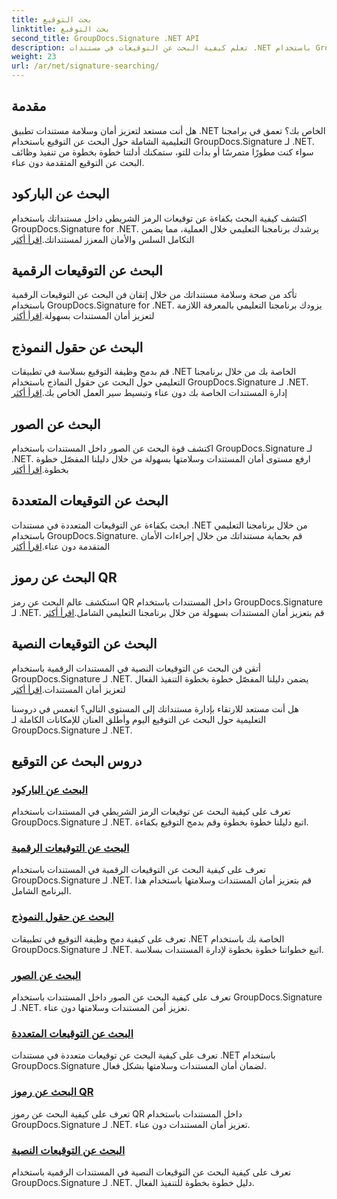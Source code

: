 ```yaml
---
title: بحث التوقيع
linktitle: بحث التوقيع
second_title: GroupDocs.Signature .NET API
description: تعلم كيفية البحث عن التوقيعات في مستندات .NET باستخدام GroupDocs.Signature لبرامج .NET التعليمية. تعزيز الأمان من خلال عمليات البحث عن الباركود والرقمية والصور والنص ورمز الاستجابة السريعة.
weight: 23
url: /ar/net/signature-searching/
---
```

## مقدمة

هل أنت مستعد لتعزيز أمان وسلامة مستندات تطبيق .NET الخاص بك؟ تعمق في برامجنا التعليمية الشاملة حول البحث عن التوقيع باستخدام GroupDocs.Signature لـ .NET. سواء كنت مطورًا متمرسًا أو بدأت للتو، ستمكنك أدلتنا خطوة بخطوة من تنفيذ وظائف البحث عن التوقيع المتقدمة دون عناء.

## البحث عن الباركود
 اكتشف كيفية البحث بكفاءة عن توقيعات الرمز الشريطي داخل مستنداتك باستخدام GroupDocs.Signature for .NET. يرشدك برنامجنا التعليمي خلال العملية، مما يضمن التكامل السلس والأمان المعزز لمستنداتك.[اقرأ أكثر](./search-for-barcode/)

## البحث عن التوقيعات الرقمية
 تأكد من صحة وسلامة مستنداتك من خلال إتقان فن البحث عن التوقيعات الرقمية باستخدام GroupDocs.Signature for .NET. يزودك برنامجنا التعليمي بالمعرفة اللازمة لتعزيز أمان المستندات بسهولة.[اقرأ أكثر](./search-for-digital-signatures/)

## البحث عن حقول النموذج
قم بدمج وظيفة التوقيع بسلاسة في تطبيقات .NET الخاصة بك من خلال برنامجنا التعليمي حول البحث عن حقول النماذج باستخدام GroupDocs.Signature لـ .NET. إدارة المستندات الخاصة بك دون عناء وتبسيط سير العمل الخاص بك.[اقرأ أكثر](./search-for-form-fields/)

## البحث عن الصور
 اكتشف قوة البحث عن الصور داخل المستندات باستخدام GroupDocs.Signature لـ .NET. ارفع مستوى أمان المستندات وسلامتها بسهولة من خلال دليلنا المفصّل خطوة بخطوة.[اقرأ أكثر](./search-for-images/)

## البحث عن التوقيعات المتعددة
 ابحث بكفاءة عن التوقيعات المتعددة في مستندات .NET من خلال برنامجنا التعليمي باستخدام GroupDocs.Signature. قم بحماية مستنداتك من خلال إجراءات الأمان المتقدمة دون عناء.[اقرأ أكثر](./search-for-multiple-signatures/)

## البحث عن رموز QR
 استكشف عالم البحث عن رمز QR داخل المستندات باستخدام GroupDocs.Signature لـ .NET. قم بتعزيز أمان المستندات بسهولة من خلال برنامجنا التعليمي الشامل.[اقرأ أكثر](./search-for-qr-codes/)

## البحث عن التوقيعات النصية
أتقن فن البحث عن التوقيعات النصية في المستندات الرقمية باستخدام GroupDocs.Signature لـ .NET. يضمن دليلنا المفصّل خطوة بخطوة التنفيذ الفعال لتعزيز أمان المستندات.[اقرأ أكثر](./search-for-text-signatures/)

هل أنت مستعد للارتقاء بإدارة مستنداتك إلى المستوى التالي؟ انغمس في دروسنا التعليمية حول البحث عن التوقيع اليوم وأطلق العنان للإمكانات الكاملة لـ GroupDocs.Signature لـ .NET.

## دروس البحث عن التوقيع
### [البحث عن الباركود](./search-for-barcode/)
تعرف على كيفية البحث عن توقيعات الرمز الشريطي في المستندات باستخدام GroupDocs.Signature لـ .NET. اتبع دليلنا خطوة بخطوة وقم بدمج التوقيع بكفاءة.
### [البحث عن التوقيعات الرقمية](./search-for-digital-signatures/)
تعرف على كيفية البحث عن التوقيعات الرقمية في المستندات باستخدام GroupDocs.Signature لـ .NET. قم بتعزيز أمان المستندات وسلامتها باستخدام هذا البرنامج الشامل.
### [البحث عن حقول النموذج](./search-for-form-fields/)
تعرف على كيفية دمج وظيفة التوقيع في تطبيقات .NET الخاصة بك باستخدام GroupDocs.Signature لـ .NET. اتبع خطواتنا خطوة بخطوة لإدارة المستندات بسلاسة.
### [البحث عن الصور](./search-for-images/)
تعرف على كيفية البحث عن الصور داخل المستندات باستخدام GroupDocs.Signature لـ .NET. تعزيز أمن المستندات وسلامتها دون عناء.
### [البحث عن التوقيعات المتعددة](./search-for-multiple-signatures/)
تعرف على كيفية البحث عن توقيعات متعددة في مستندات .NET باستخدام GroupDocs.Signature لضمان أمان المستندات وسلامتها بشكل فعال.
### [البحث عن رموز QR](./search-for-qr-codes/)
تعرف على كيفية البحث عن رموز QR داخل المستندات باستخدام GroupDocs.Signature لـ .NET. تعزيز أمان المستندات دون عناء.
### [البحث عن التوقيعات النصية](./search-for-text-signatures/)
تعرف على كيفية البحث عن التوقيعات النصية في المستندات الرقمية باستخدام GroupDocs.Signature لـ .NET. دليل خطوة بخطوة للتنفيذ الفعال.